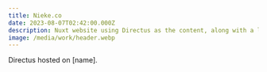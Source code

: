 ```yaml
---
title: Nieke.co
date: 2023-08-07T02:42:00.000Z
description: Nuxt website using Directus as the content, along with a library of interchangeable blocks.
image: /media/work/header.webp
---
```

Directus hosted on [name].

